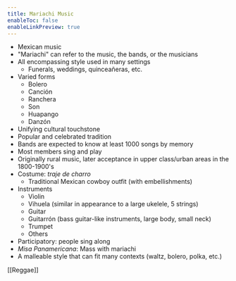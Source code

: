 ```yaml
---
title: Mariachi Music
enableToc: false
enableLinkPreview: true
---
```


- Mexican music
- "Mariachi" can refer to the music, the bands, or the musicians
- All encompassing style used in many settings
	- Funerals, weddings, quinceañeras, etc.
- Varied forms
	- Bolero
	- Canción
	- Ranchera
	- Son
	- Huapango
	- Danzón
- Unifying cultural touchstone
- Popular and celebrated tradition
- Bands are expected to know at least 1000 songs by memory
- Most members sing and play
- Originally rural music, later acceptance in upper class/urban areas in the 1800-1900's
- Costume: *traje de charro* 
	- Traditional Mexican cowboy outfit (with embellishments)
- Instruments
	- Violin
	- Vihuela (similar in appearance to a large ukelele, 5 strings)
	- Guitar
	- Guitarrón (bass guitar-like instruments, large body, small neck)
	- Trumpet
	- Others
- Participatory: people sing along
- *Misa Panamericana*: Mass with mariachi
- A malleable style that can fit many contexts (waltz, bolero, polka, etc.)

[[Reggae]]